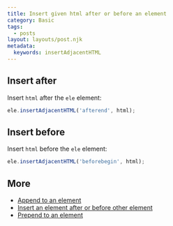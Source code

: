 ```yaml
---
title: Insert given html after or before an element
category: Basic
tags:
  - posts
layout: layouts/post.njk
metadata:
  keywords: insertAdjacentHTML
---
```


## Insert after

Insert `html` after the `ele` element:

```js
ele.insertAdjacentHTML('afterend', html);
```

## Insert before

Insert `html` before the `ele` element:

```js
ele.insertAdjacentHTML('beforebegin', html);
```

## More

* [Append to an element](/append-to-an-element)
* [Insert an element after or before other element](/insert-an-element-after-or-before-other-element)
* [Prepend to an element](/prepend-to-an-element)